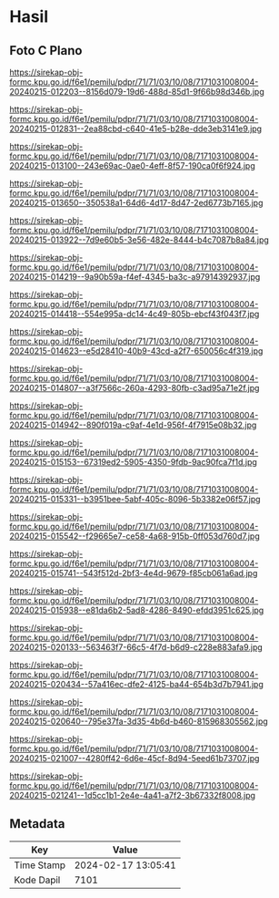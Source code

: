 # Hasil

## Foto C Plano

https://sirekap-obj-formc.kpu.go.id/f6e1/pemilu/pdpr/71/71/03/10/08/7171031008004-20240215-012203--8156d079-19d6-488d-85d1-9f66b98d346b.jpg

https://sirekap-obj-formc.kpu.go.id/f6e1/pemilu/pdpr/71/71/03/10/08/7171031008004-20240215-012831--2ea88cbd-c640-41e5-b28e-dde3eb3141e9.jpg

https://sirekap-obj-formc.kpu.go.id/f6e1/pemilu/pdpr/71/71/03/10/08/7171031008004-20240215-013100--243e69ac-0ae0-4eff-8f57-190ca0f6f924.jpg

https://sirekap-obj-formc.kpu.go.id/f6e1/pemilu/pdpr/71/71/03/10/08/7171031008004-20240215-013650--350538a1-64d6-4d17-8d47-2ed6773b7165.jpg

https://sirekap-obj-formc.kpu.go.id/f6e1/pemilu/pdpr/71/71/03/10/08/7171031008004-20240215-013922--7d9e60b5-3e56-482e-8444-b4c7087b8a84.jpg

https://sirekap-obj-formc.kpu.go.id/f6e1/pemilu/pdpr/71/71/03/10/08/7171031008004-20240215-014219--9a90b59a-f4ef-4345-ba3c-a97914392937.jpg

https://sirekap-obj-formc.kpu.go.id/f6e1/pemilu/pdpr/71/71/03/10/08/7171031008004-20240215-014418--554e995a-dc14-4c49-805b-ebcf43f043f7.jpg

https://sirekap-obj-formc.kpu.go.id/f6e1/pemilu/pdpr/71/71/03/10/08/7171031008004-20240215-014623--e5d28410-40b9-43cd-a2f7-650056c4f319.jpg

https://sirekap-obj-formc.kpu.go.id/f6e1/pemilu/pdpr/71/71/03/10/08/7171031008004-20240215-014807--a3f7566c-260a-4293-80fb-c3ad95a71e2f.jpg

https://sirekap-obj-formc.kpu.go.id/f6e1/pemilu/pdpr/71/71/03/10/08/7171031008004-20240215-014942--890f019a-c9af-4e1d-956f-4f7915e08b32.jpg

https://sirekap-obj-formc.kpu.go.id/f6e1/pemilu/pdpr/71/71/03/10/08/7171031008004-20240215-015153--67319ed2-5905-4350-9fdb-9ac90fca7f1d.jpg

https://sirekap-obj-formc.kpu.go.id/f6e1/pemilu/pdpr/71/71/03/10/08/7171031008004-20240215-015331--b3951bee-5abf-405c-8096-5b3382e06f57.jpg

https://sirekap-obj-formc.kpu.go.id/f6e1/pemilu/pdpr/71/71/03/10/08/7171031008004-20240215-015542--f29665e7-ce58-4a68-915b-0ff053d760d7.jpg

https://sirekap-obj-formc.kpu.go.id/f6e1/pemilu/pdpr/71/71/03/10/08/7171031008004-20240215-015741--543f512d-2bf3-4e4d-9679-f85cb061a6ad.jpg

https://sirekap-obj-formc.kpu.go.id/f6e1/pemilu/pdpr/71/71/03/10/08/7171031008004-20240215-015938--e81da6b2-5ad8-4286-8490-efdd3951c625.jpg

https://sirekap-obj-formc.kpu.go.id/f6e1/pemilu/pdpr/71/71/03/10/08/7171031008004-20240215-020133--563463f7-66c5-4f7d-b6d9-c228e883afa9.jpg

https://sirekap-obj-formc.kpu.go.id/f6e1/pemilu/pdpr/71/71/03/10/08/7171031008004-20240215-020434--57a416ec-dfe2-4125-ba44-654b3d7b7941.jpg

https://sirekap-obj-formc.kpu.go.id/f6e1/pemilu/pdpr/71/71/03/10/08/7171031008004-20240215-020640--795e37fa-3d35-4b6d-b460-815968305562.jpg

https://sirekap-obj-formc.kpu.go.id/f6e1/pemilu/pdpr/71/71/03/10/08/7171031008004-20240215-021007--4280ff42-6d6e-45cf-8d94-5eed61b73707.jpg

https://sirekap-obj-formc.kpu.go.id/f6e1/pemilu/pdpr/71/71/03/10/08/7171031008004-20240215-021241--1d5cc1b1-2e4e-4a41-a7f2-3b67332f8008.jpg


## Metadata

| Key        | Value               |
| ---------- | ------------------- |
| Time Stamp | 2024-02-17 13:05:41 |
| Kode Dapil | 7101                |



